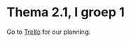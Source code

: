 # Thema 2.1, I groep 1

Go to [Trello](https://trello.com/b/q3iyydCd/thema-2-1-i) for our planning.
